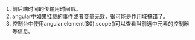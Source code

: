 1. 前后端时间的传输用时间戳。
2. angular中如果挂载的事件或者变量无效，很可能是作用域搞错了。
3. 控制台中使用angular.element($0).scope()可以查看当前选中元素的控制器等信息。